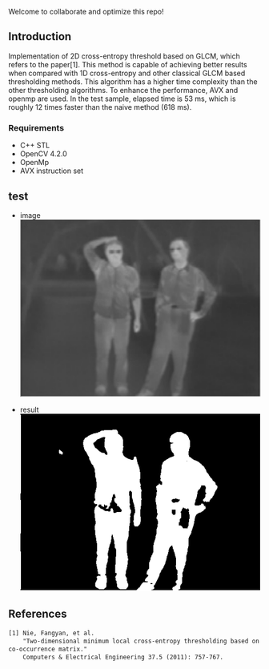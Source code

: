 Welcome to collaborate and optimize this repo!

## Introduction
Implementation of 2D cross-entropy threshold based on GLCM, which refers to the paper[1]. This method is capable of achieving better results when compared with 1D
cross-entropy and other classical GLCM based thresholding methods. This algorithm has a higher time complexity than the other thresholding algorithms. 
To enhance the performance, AVX and openmp are used. In the test sample, elapsed time is 53 ms, which is roughly 12 times faster than the naive method (618 ms).

### Requirements
* C++ STL
* OpenCV 4.2.0
* OpenMp
* AVX instruction set

## test 
* image  
![](/EntropyThresholding/test.png)

* result    
![](/EntropyThresholding/result.png)

## References

```
[1] Nie, Fangyan, et al. 
    "Two-dimensional minimum local cross-entropy thresholding based on co-occurrence matrix."
    Computers & Electrical Engineering 37.5 (2011): 757-767.
```
